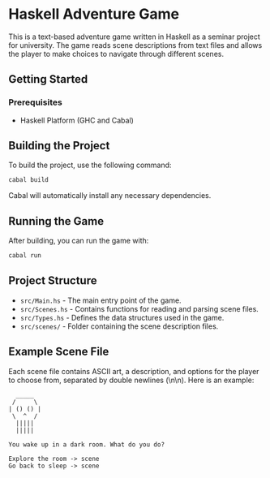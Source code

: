 # Haskell Adventure Game

This is a text-based adventure game written in Haskell as a seminar project for university. The game reads scene descriptions from text files and allows the player to make choices to navigate through different scenes.

## Getting Started

### Prerequisites

- Haskell Platform (GHC and Cabal)

## Building the Project

To build the project, use the following command:

```sh
cabal build
```

Cabal will automatically install any necessary dependencies.

## Running the Game

After building, you can run the game with:

```sh
cabal run
```

## Project Structure

- `src/Main.hs` - The main entry point of the game.
- `src/Scenes.hs` - Contains functions for reading and parsing scene files.
- `src/Types.hs` - Defines the data structures used in the game.
- `src/scenes/` - Folder containing the scene description files.

## Example Scene File

Each scene file contains ASCII art, a description, and options for the player to choose from, separated by double newlines (\n\n). Here is an example:

```
  _____
 /     \
| () () |
 \  ^  /
  |||||
  |||||

You wake up in a dark room. What do you do?

Explore the room -> scene
Go back to sleep -> scene
```
